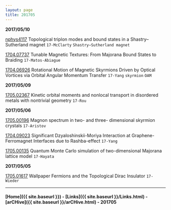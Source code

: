 ```yaml
---
layout: page
title: 201705
---
```


__2017/05/10__

[nphys4117](http://www.nature.com/nphys/journal/vaop/ncurrent/full/nphys4117.html) Topological triplon modes and bound states in a Shastry–Sutherland magnet `17-McClarty` `Shastry–Sutherland magnet`

[1704.07737](https://arxiv.org/abs/1704.07737) Tunable Magnetic Textures: From Majorana Bound States to Braiding `17-Matos-Abiague`

[1704.06926](https://arxiv.org/abs/1704.06926) Rotational Motion of Magnetic Skyrmions Driven by Optical Vortices via Orbital Angular
Momentum Transfer `17-Yang` `skyrmion` `OAM`

__2017/05/09__

[1705.02367](https://arxiv.org/abs/1705.02367) Kinetic orbital moments and nonlocal transport in disordered metals with nontrivial
geometry `17-Rou`

__2017/05/06__

[1705.00196](https://arxiv.org/abs/1705.00196)  Magnon spectrum in two- and three- dimensional skyrmion crystals `17-Aristov`

[1704.09023](https://arxiv.org/abs/1704.09023) Significant Dzyaloshinskii-Moriya Interaction at Graphene-Ferromagnet
Interfaces due to Rashba-effect `17-Yang`

[1705.00135](https://arxiv.org/abs/1705.00135) Quantum Monte Carlo simulation of two-dimensional Majorana lattice model `17-Hayata`

__2017/05/05__

[1705.01617](https://arxiv.org/abs/1705.01617) Wallpaper Fermions and the Topological Dirac Insulator `17-Wieder`

---


#### [Home]({{ site.baseurl }}) - [Links]({{ site.baseurl }}/Links.html) - [arCHive]({{ site.baseurl }}/arCHive.html) - 201705
